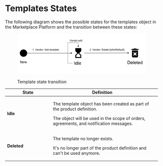 # Templates States

The following diagram shows the possible states for the templates object in the Marketplace Platform and the transition between these states:

<figure><img src="../../../../.gitbook/assets/state_diagram_template.png" alt=""><figcaption><p>Template state transition</p></figcaption></figure>

<table><thead><tr><th width="137">State</th><th>Definition</th><th data-hidden></th></tr></thead><tbody><tr><td><strong>Idle</strong></td><td><p>The template object has been created as part of the product definition. </p><p></p><p>The object will be used in the scope of orders, agreements, and notification messages.</p></td><td></td></tr><tr><td><strong>Deleted</strong></td><td><p>The template no longer exists.</p><p></p><p>It's no longer part of the product definition and can't be used anymore<strong>.</strong></p></td><td></td></tr></tbody></table>
